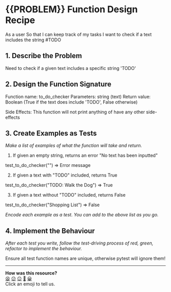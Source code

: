 # {{PROBLEM}} Function Design Recipe

As a user
So that I can keep track of my tasks
I want to check if a text includes the string #TODO

## 1. Describe the Problem

Need to check if a given text includes a specific string 'TODO'

## 2. Design the Function Signature

Function name: to_do_checker
Parameters: string (text)
Return value: Boolean (True if the text does include 'TODO', False otherwise)

Side Effects:
This function will not print anything of have any other side-effects

## 3. Create Examples as Tests

_Make a list of examples of what the function will take and return._

1. If given an empty string, returns an error "No text has been inputted"

test_to_do_checker("") => Error message

2. If given a text with "TODO" included, returns True

test_to_do_checker("TODO: Walk the Dog") => True

3. If given a text without "TODO" included, returns False

test_to_do_checker("Shopping List") => False

_Encode each example as a test. You can add to the above list as you go._

## 4. Implement the Behaviour

_After each test you write, follow the test-driving process of red, green, refactor to implement the behaviour._

Ensure all test function names are unique, otherwise pytest will ignore them!

<!-- BEGIN GENERATED SECTION DO NOT EDIT -->

---

**How was this resource?**  
[😫](https://airtable.com/shrUJ3t7KLMqVRFKR?prefill_Repository=makersacademy%2Fgolden-square-in-python&prefill_File=resources%2Fsingle_function_recipe_template.md&prefill_Sentiment=😫) [😕](https://airtable.com/shrUJ3t7KLMqVRFKR?prefill_Repository=makersacademy%2Fgolden-square-in-python&prefill_File=resources%2Fsingle_function_recipe_template.md&prefill_Sentiment=😕) [😐](https://airtable.com/shrUJ3t7KLMqVRFKR?prefill_Repository=makersacademy%2Fgolden-square-in-python&prefill_File=resources%2Fsingle_function_recipe_template.md&prefill_Sentiment=😐) [🙂](https://airtable.com/shrUJ3t7KLMqVRFKR?prefill_Repository=makersacademy%2Fgolden-square-in-python&prefill_File=resources%2Fsingle_function_recipe_template.md&prefill_Sentiment=🙂) [😀](https://airtable.com/shrUJ3t7KLMqVRFKR?prefill_Repository=makersacademy%2Fgolden-square-in-python&prefill_File=resources%2Fsingle_function_recipe_template.md&prefill_Sentiment=😀)  
Click an emoji to tell us.

<!-- END GENERATED SECTION DO NOT EDIT -->